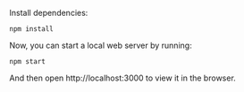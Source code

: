 

Install dependencies:

```
npm install
```

Now, you can start a local web server by running:

```
npm start
```

And then open http://localhost:3000 to view it in the browser.
